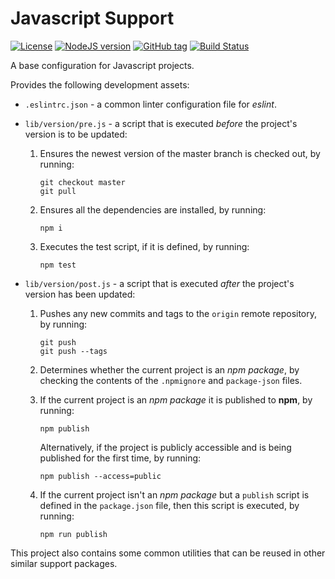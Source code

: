 # Javascript Support

[![License](https://img.shields.io/github/license/Player1os/javascript-support.svg)](https://github.com/Player1os/javascript-support/blob/master/LICENSE)
[![NodeJS version](https://img.shields.io/node/v/@player1os/javascript-support.svg?label=node%20version)](https://nodejs.org/dist/v10.6.0/)
[![GitHub tag](https://img.shields.io/github/tag/Player1os/javascript-support.svg?label=version)](https://github.com/Player1os/javascript-support/releases)
[![Build Status](https://travis-ci.org/Player1os/javascript-support.svg?branch=master)](https://travis-ci.org/Player1os/javascript-support)

A base configuration for Javascript projects.

Provides the following development assets:

- `.eslintrc.json` - a common linter configuration file for *eslint*.
- `lib/version/pre.js` - a script that is executed *before* the project's version is to be updated:

	1. Ensures the newest version of the master branch is checked out, by running:

		```
		git checkout master
		git pull
		```

	1. Ensures all the dependencies are installed, by running:

		```
		npm i
		```

	1. Executes the test script, if it is defined, by running:

		```
		npm test
		```

- `lib/version/post.js` - a script that is executed *after* the project's version has been updated:

	1. Pushes any new commits and tags to the `origin` remote repository, by running:

		```
		git push
		git push --tags
		```

	1. Determines whether the current project is an *npm package*, by checking the contents of the `.npmignore` and `package-json` files.

	1. If the current project is an *npm package* it is published to **npm**, by running:

		```
		npm publish
		```

		Alternatively, if the project is publicly accessible and is being published for the first time, by running:

		```
		npm publish --access=public
		```

	1. If the current project isn't an *npm package* but a `publish` script is defined in the `package.json` file,
	then this script is executed, by running:

		```
		npm run publish
		```


This project also contains some common utilities that can be reused in other similar support packages.
